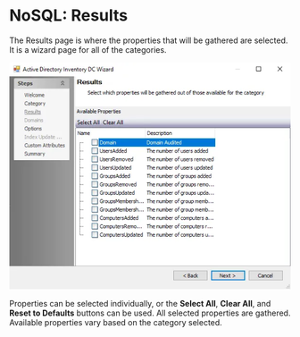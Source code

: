 # NoSQL: Results

The Results page is where the properties that will be gathered are selected. It is a wizard page for
all of the categories.

![NoSQL Data Collector Wizard Results page](../../../../../../static/img/product_docs/accessanalyzer/admin/datacollector/adinventory/results.webp)

Properties can be selected individually, or the **Select All**, **Clear All**, and **Reset to
Defaults** buttons can be used. All selected properties are gathered. Available properties vary
based on the category selected.
